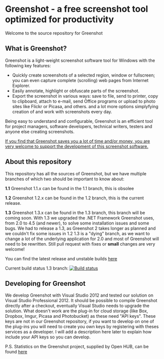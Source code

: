 Greenshot - a free screenshot tool optimized for productivity
=============================================================

Welcome to the source repository for Greenshot

What is Greenshot?
------------------

Greenshot is a light-weight screenshot software tool for Windows with the following key features:

* Quickly create screenshots of a selected region, window or fullscreen; you can even capture complete (scrolling) web pages from Internet Explorer.
* Easily annotate, highlight or obfuscate parts of the screenshot.
* Export the screenshot in various ways: save to file, send to printer, copy to clipboard, attach to e-mail, send Office programs or upload to photo sites like Flickr or Picasa, and others.
and a lot more options simplyfying creation of and work with screenshots every day.

Being easy to understand and configurable, Greenshot is an efficient tool for project managers, software developers, technical writers, testers and anyone else creating screenshots.


[If you find that Greenshot saves you a lot of time and/or money, you are very welcome to support the development of this screenshot software.](http://getgreenshot.org/support-greenshot/)


About this repository
---------------------
This repository has all the sources of Greenshot, but we have multiple branches of which two should be important to know about:

**1.1**
Greenshot 1.1.x can be found in the 1.1 branch, this is obsolee

**1.2**
Greenshot 1.2.x can be found in the 1.2 branch, this is the current release.

**1.3**
Greenshot 1.3.x can be found in the 1.3 branch, this branch will be coming soon.
With 1.3 we upgraded the .NET Framework Greenshot uses, from 2.0 to 4.5 (and newer), to solve some installation issues and some bugs.
We had to release a 1.3, as Greenshot 2 takes longer as planned and we couldn't fix some issues in 1.2
1.3 is a "dying" branch, as we want to change a lot of the underlying application for 2.0 and most of Greenshot will need to be rewritten.
Still pull request with fixes or **small** changes are very welcome!

You can find the latest release and unstable builds [here](https://github.com/greenshot/greenshot/releases)

Current build status 1.3 branch: [![Build status](https://ci.appveyor.com/api/projects/status/xfqbi6xxd1b34gd0/branch/1.3?svg=true)](https://ci.appveyor.com/project/Greenshot/greenshot-mlwxt/branch/1.3)


Developing for Greenshot
------------------------
We develop Greenshot with Visual Studio 2012 and tested our solution on Visual Studio Professional 2012.
It should be possible to compile Greenshot directly after a checkout, eventually Visual Studio needs to upgrade the solution.
What doesn't work are the plug-in for cloud storage (like Box, Dropbox, Imgur, Picasa and Photobucket) as these need "API keys".
These keys are not in our Greenshot repository, if you want to develop on one of the plug-ins you will need to create you own keys by registering with theses services as a developer.
I will add a description here later to explain how include your API keys so you can develop.

P.S.
Statistics on the Greenshot project, supplied by Open HUB, can be found [here](https://www.openhub.net/p/greenshot)
